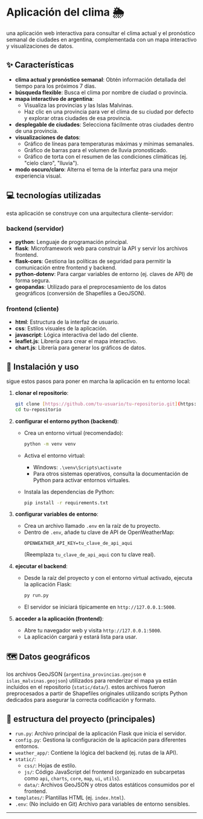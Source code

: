 # Aplicación del clima 🌦️

una aplicación web interactiva para consultar el clima actual y el pronóstico semanal de ciudades en argentina, complementada con un mapa interactivo y visualizaciones de datos.

## ✨ Características

* **clima actual y pronóstico semanal**: Obtén información detallada del tiempo para los próximos 7 días.
* **búsqueda flexible**: Busca el clima por nombre de ciudad o provincia.
* **mapa interactivo de argentina**:
    * Visualiza las provincias y las Islas Malvinas.
    * Haz clic en una provincia para ver el clima de su ciudad por defecto y explorar otras ciudades de esa provincia.
* **desplegable de ciudades**: Selecciona fácilmente otras ciudades dentro de una provincia.
* **visualizaciones de datos**:
    * Gráfico de líneas para temperaturas máximas y mínimas semanales.
    * Gráfico de barras para el volumen de lluvia pronosticado.
    * Gráfico de torta con el resumen de las condiciones climáticas (ej. "cielo claro", "lluvia").
* **modo oscuro/claro**: Alterna el tema de la interfaz para una mejor experiencia visual.

## 💻 tecnologías utilizadas

esta aplicación se construye con una arquitectura cliente-servidor:

### backend (servidor)

* **python**: Lenguaje de programación principal.
* **flask**: Microframework web para construir la API y servir los archivos frontend.
* **flask-cors**: Gestiona las políticas de seguridad para permitir la comunicación entre frontend y backend.
* **python-dotenv**: Para cargar variables de entorno (ej. claves de API) de forma segura.
* **geopandas**: Utilizado para el preprocesamiento de los datos geográficos (conversión de Shapefiles a GeoJSON).

### frontend (cliente)

* **html**: Estructura de la interfaz de usuario.
* **css**: Estilos visuales de la aplicación.
* **javascript**: Lógica interactiva del lado del cliente.
* **leaflet.js**: Librería para crear el mapa interactivo.
* **chart.js**: Librería para generar los gráficos de datos.

## 🚀 Instalación y uso

sigue estos pasos para poner en marcha la aplicación en tu entorno local:

1.  **clonar el repositorio**:
    ```bash
    git clone [https://github.com/tu-usuario/tu-repositorio.git](https://github.com/tu-usuario/tu-repositorio.git)
    cd tu-repositorio
    ```

2.  **configurar el entorno python (backend)**:
    * Crea un entorno virtual (recomendado):
        ```bash
        python -m venv venv
        ```
    * Activa el entorno virtual:
        * Windows: `.\venv\Scripts\activate`
        * Para otros sistemas operativos, consulta la documentación de Python para activar entornos virtuales.

    * Instala las dependencias de Python:
        ```bash
        pip install -r requirements.txt
        ```

3.  **configurar variables de entorno**:
    * Crea un archivo llamado `.env` en la raíz de tu proyecto.
    * Dentro de `.env`, añade tu clave de API de OpenWeatherMap:
        ```
        OPENWEATHER_API_KEY=tu_clave_de_api_aqui
        ```
        (Reemplaza `tu_clave_de_api_aqui` con tu clave real).

4.  **ejecutar el backend**:
    * Desde la raíz del proyecto y con el entorno virtual activado, ejecuta la aplicación Flask:
        ```bash
        py run.py
        ```
    * El servidor se iniciará típicamente en `http://127.0.0.1:5000`.

5.  **acceder a la aplicación (frontend)**:
    * Abre tu navegador web y visita `http://127.0.0.1:5000`.
    * La aplicación cargará y estará lista para usar.

## 🗺️ Datos geográficos

los archivos GeoJSON (`argentina_provincias.geojson` e `islas_malvinas.geojson`) utilizados para renderizar el mapa ya están incluidos en el repositorio (`static/data/`). estos archivos fueron preprocesados a partir de Shapefiles originales utilizando scripts Python dedicados para asegurar la correcta codificación y formato.

## 📁 estructura del proyecto (principales)

* `run.py`: Archivo principal de la aplicación Flask que inicia el servidor.
* `config.py`: Gestiona la configuración de la aplicación para diferentes entornos.
* `weather_app/`: Contiene la lógica del backend (ej. rutas de la API).
* `static/`:
    * `css/`: Hojas de estilo.
    * `js/`: Código JavaScript del frontend (organizado en subcarpetas como `api`, `charts`, `core`, `map`, `ui`, `utils`).
    * `data/`: Archivos GeoJSON y otros datos estáticos consumidos por el frontend.
* `templates/`: Plantillas HTML (ej. `index.html`).
* `.env`: (No incluido en Git) Archivo para variables de entorno sensibles.

---